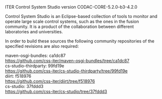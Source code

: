 ITER Control System Studio version CODAC-CORE-5.2.0-b3-4.2.0

Control System Studio is an Eclipse-based collection of tools
to monitor and operate large scale control systems, such as the
ones in the fusion community. It is a product of the collaboration
between different laboratories and universities.

In order to build these sources the following community repositories
of the specified revisions are also required:

maven-osgi-bundles: ca1dc87  
<https://github.com/css-iter/maven-osgi-bundles/tree/ca1dc87>  
cs-studio-thirdparty: 99fd19e  
<https://github.com/css-iter/cs-studio-thirdparty/tree/99fd19e>  
diirt: f518976  
<https://github.com/css-iter/diirt/tree/f518976>  
cs-studio: 37fddd3  
<https://github.com/css-iter/cs-studio/tree/37fddd3>  

